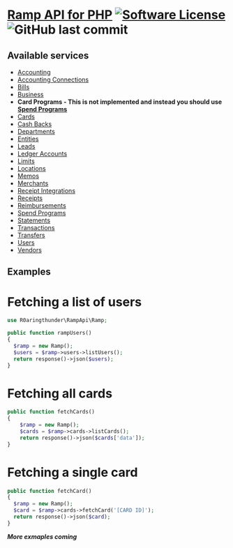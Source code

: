 # [Ramp API for PHP](https://docs.ramp.com) [![Software License][ico-license]](LICENSE.md) ![GitHub last commit][ico-last-commit]


## Available services
 - [Accounting](https://docs.ramp.com/developer-api/v1/reference/rest/accounting)
 - [Accounting Connections](https://docs.ramp.com/developer-api/v1/reference/rest/accounting-connections)
 - [Bills](https://docs.ramp.com/developer-api/v1/reference/rest/bills)
 - [Business](https://docs.ramp.com/developer-api/v1/reference/rest/business)
 - **Card Programs - This is not implemented and instead you should use [Spend Programs](https://docs.ramp.com/developer-api/v1/reference/rest/spend-programs)**
 - [Cards](https://docs.ramp.com/developer-api/v1/reference/rest/cards)
 - [Cash Backs](https://docs.ramp.com/developer-api/v1/reference/rest/cashbacks)
 - [Departments](https://docs.ramp.com/developer-api/v1/reference/rest/departments)
 - [Entities](https://docs.ramp.com/developer-api/v1/reference/rest/entities)
 - [Leads](https://docs.ramp.com/developer-api/v1/reference/rest/leads)
 - [Ledger Accounts](https://docs.ramp.com/developer-api/v1/reference/rest/ledger-accounts)
 - [Limits](https://docs.ramp.com/developer-api/v1/reference/rest/ledger-accounts)
 - [Locations](https://docs.ramp.com/developer-api/v1/reference/rest/locations)
 - [Memos](https://docs.ramp.com/developer-api/v1/reference/rest/locations)
 - [Merchants](https://docs.ramp.com/developer-api/v1/reference/rest/merchants)
 - [Receipt Integrations](https://docs.ramp.com/developer-api/v1/reference/rest/receipt-integrations)
 - [Receipts](https://docs.ramp.com/developer-api/v1/reference/rest/receipts)
 - [Reimbursements](https://docs.ramp.com/developer-api/v1/reference/rest/reimbursements)
 - [Spend Programs](https://docs.ramp.com/developer-api/v1/reference/rest/spend-programs)
 - [Statements](https://docs.ramp.com/developer-api/v1/reference/rest/statements)
 - [Transactions](https://docs.ramp.com/developer-api/v1/reference/rest/transactions)
 - [Transfers](https://docs.ramp.com/developer-api/v1/reference/rest/transfers)
 - [Users](https://docs.ramp.com/developer-api/v1/reference/rest/users)
 - [Vendors](https://docs.ramp.com/developer-api/v1/reference/rest/vendors)

## Examples
# Fetching a list of users
```php
use R0aringthunder\RampApi\Ramp;

public function rampUsers()
{
  $ramp = new Ramp();
  $users = $ramp->users->listUsers();
  return response()->json($users);
}
```

# Fetching all cards
```php
public function fetchCards()
{
    $ramp = new Ramp();
    $cards = $ramp->cards->listCards();
    return response()->json($cards['data']);
}
```

# Fetching a single card
```php
public function fetchCard()
{
  $ramp = new Ramp();
  $card = $ramp->cards->fetchCard('[CARD ID]');
  return response()->json($card);
}
```

***More exmaples coming***

[ico-license]: https://img.shields.io/badge/license-MIT-brightgreen.svg?style=flat-square
[ico-last-commit]: https://img.shields.io/github/last-commit/r0aringthunder/ramp-api?style=flat-square
